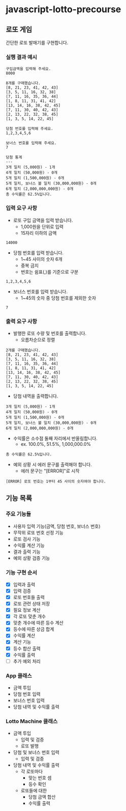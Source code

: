 # javascript-lotto-precourse

## 로또 게임

간단한 로또 발매기를 구현합니다.

### **실행 결과 예시**

```plain text
구입금액을 입력해 주세요.
8000

8개를 구매했습니다.
[8, 21, 23, 41, 42, 43]
[3, 5, 11, 16, 32, 38]
[7, 11, 16, 35, 36, 44]
[1, 8, 11, 31, 41, 42]
[13, 14, 16, 38, 42, 45]
[7, 11, 30, 40, 42, 43]
[2, 13, 22, 32, 38, 45]
[1, 3, 5, 14, 22, 45]

당첨 번호를 입력해 주세요.
1,2,3,4,5,6

보너스 번호를 입력해 주세요.
7

당첨 통계
---
3개 일치 (5,000원) - 1개
4개 일치 (50,000원) - 0개
5개 일치 (1,500,000원) - 0개
5개 일치, 보너스 볼 일치 (30,000,000원) - 0개
6개 일치 (2,000,000,000원) - 0개
총 수익률은 62.5%입니다.
```

### **입력 요구 사항**

- 로또 구입 금액을 입력 받습니다.
  - 1,000원을 단위로 입력
  - 15자리 이하의 금액

```plain text
14000
```

- 당첨 번호를 입력 받습니다.
  - 1~45 사이의 숫자 6개
  - 중복 금지
  - 번호는 쉼표(,)를 기준으로 구분

```plain text
1,2,3,4,5,6
```

- 보너스 번호를 입력 받습니다.
  - 1~45의 숫자 중 당첨 번호를 제외한 숫자

```plain text
7
```

### **출력 요구 사항**

- 발행한 로또 수량 및 번호를 출력합니다.
  - 오름차순으로 정렬

```plain text
2개를 구매했습니다.
[8, 21, 23, 41, 42, 43]
[3, 5, 11, 16, 32, 38]
[7, 11, 16, 35, 36, 44]
[1, 8, 11, 31, 41, 42]
[13, 14, 16, 38, 42, 45]
[7, 11, 30, 40, 42, 43]
[2, 13, 22, 32, 38, 45]
[1, 3, 5, 14, 22, 45]
```

- 당첨 내역을 출력합니다.

```plain text
3개 일치 (5,000원) - 1개
4개 일치 (50,000원) - 0개
5개 일치 (1,500,000원) - 0개
5개 일치, 보너스 볼 일치 (30,000,000원) - 0개
6개 일치 (2,000,000,000원) - 0개
```

- 수익률은 소수점 둘째 자리에서 반올림합니다.
  - ex. 100.0%, 51.5%, 1,000,000.0%

```plain text
총 수익률은 62.5%입니다.
```

- 예외 상황 시 에러 문구를 출력해야 합니다.
  - 에러 문구는 "[ERROR]"로 시작

```plain text
[ERROR] 로또 번호는 1부터 45 사이의 숫자여야 합니다.
```

## 기능 목록

### 주요 기능들

- 사용자 입력 기능(금액, 당첨 번호, 보너스 번호)
- 무작위 로또 번호 선정 기능
- 로또 검사 기능
- 수익률 계산 기능
- 결과 출력 기능
- 예외 상황 검증 기능

### 기능 구현 순서

- [x]  입력과 출력
- [x]  입력 검증
- [x]  로또 번호들 출력
  - [x]  로또 관련 상태 저장
- [x]  필요 정보 계산
  - [x]  각 로또 맞춘 개수
  - [x]  맞춘 개수에 따른 등수 계산
  - [x]  등수에 따른 상금 합계
  - [x]  수익률 계산
- [x]  계산 기능
  - [x]  등수 합산 출력
  - [x]  수익률 출력
- [ ]  추가 예외 처리

### App 클래스

- 금액 투입
- 당첨 번호 입력
- 보너스 번호 입력
- 당첨 내역 및 수익률 출력

### Lotto Machine 클래스

- 금액 투입
  - 입력 및 검증
  - 로또 발행
- 당첨 및 보너스 번호 입력
  - 입력 및 검증
- 당첨 내역 및 수익률 출력
  - 각 로또마다
    - 맞는 번호 셈
    - 등수 확인
  - 로또들에 대한
    - 당첨 금액 합산
    - 수익률 출력
